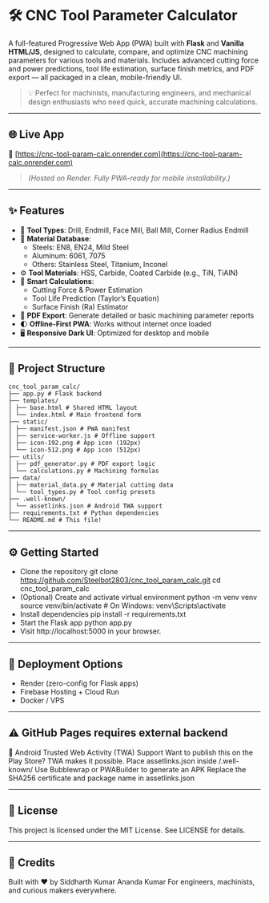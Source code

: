 # 🛠️ CNC Tool Parameter Calculator

A full-featured Progressive Web App (PWA) built with **Flask** and **Vanilla HTML/JS**, designed to calculate, compare, and optimize CNC machining parameters for various tools and materials. Includes advanced cutting force and power predictions, tool life estimation, surface finish metrics, and PDF export — all packaged in a clean, mobile-friendly UI.

> 💡 Perfect for machinists, manufacturing engineers, and mechanical design enthusiasts who need quick, accurate machining calculations.

---

## 🌐 Live App

🔗 [https://cnc-tool-param-calc.onrender.com](https://cnc-tool-param-calc.onrender.com)  
> *(Hosted on Render. Fully PWA-ready for mobile installability.)*

---

## ✨ Features

- 🔧 **Tool Types**: Drill, Endmill, Face Mill, Ball Mill, Corner Radius Endmill  
- 🧱 **Material Database**:  
  - Steels: EN8, EN24, Mild Steel  
  - Aluminum: 6061, 7075  
  - Others: Stainless Steel, Titanium, Inconel  
- ⚙️ **Tool Materials**: HSS, Carbide, Coated Carbide (e.g., TiN, TiAlN)  
- 📐 **Smart Calculations**:  
  - Cutting Force & Power Estimation  
  - Tool Life Prediction (Taylor’s Equation)  
  - Surface Finish (Ra) Estimator  
- 📄 **PDF Export**: Generate detailed or basic machining parameter reports  
- 🌓 **Offline-First PWA**: Works without internet once loaded  
- 🖥️ **Responsive Dark UI**: Optimized for desktop and mobile

---

## 📁 Project Structure
```
cnc_tool_param_calc/
├── app.py # Flask backend
├── templates/
│ ├── base.html # Shared HTML layout
│ └── index.html # Main frontend form
├── static/
│ ├── manifest.json # PWA manifest
│ ├── service-worker.js # Offline support
│ ├── icon-192.png # App icon (192px)
│ └── icon-512.png # App icon (512px)
├── utils/
│ ├── pdf_generator.py # PDF export logic
│ └── calculations.py # Machining formulas
├── data/
│ ├── material_data.py # Material cutting data
│ └── tool_types.py # Tool config presets
├── .well-known/
│ └── assetlinks.json # Android TWA support
├── requirements.txt # Python dependencies
└── README.md # This file!
```
---

## ⚙️ Getting Started

- Clone the repository
git clone https://github.com/Steelbot2803/cnc_tool_param_calc.git
cd cnc_tool_param_calc
- (Optional) Create and activate virtual environment
python -m venv venv
source venv/bin/activate  # On Windows: venv\Scripts\activate
- Install dependencies
pip install -r requirements.txt
- Start the Flask app
python app.py
- Visit http://localhost:5000 in your browser.

---

## 🚀 Deployment Options
- Render (zero-config for Flask apps)
- Firebase Hosting + Cloud Run
- Docker / VPS

---

## ⚠️ GitHub Pages requires external backend

📱 Android Trusted Web Activity (TWA) Support
Want to publish this on the Play Store? TWA makes it possible.
Place assetlinks.json inside /.well-known/
Use Bubblewrap or PWABuilder to generate an APK
Replace the SHA256 certificate and package name in assetlinks.json

---

## 📄 License
This project is licensed under the MIT License. See LICENSE for details.

---

## 🙌 Credits
Built with ❤️ by Siddharth Kumar Ananda Kumar
For engineers, machinists, and curious makers everywhere.
